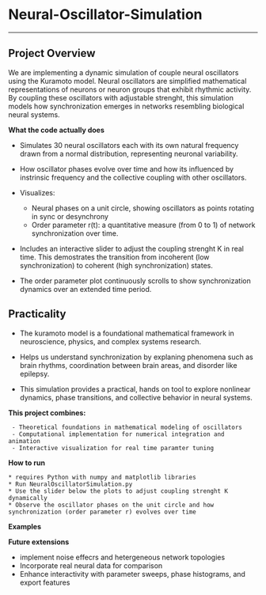 # Neural-Oscillator-Simulation
---
**Project Overview**
---
We are implementing a dynamic simulation of couple neural oscillators using the Kuramoto model. Neural oscillators are simplified mathematical representations of neurons or neuron groups that exhibit rhythmic activity. By coupling these oscillators with adjustable strenght, this simulation models how synchronization emerges in networks resembling biological neural systems. 

**What the code actually does**
  * Simulates 30 neural oscillators each with its own natural frequency drawn from a normal distribution, representing neuronal variability.

  * How oscillator phases evolve over time and how its influenced by instrinsic frequency and the collective coupling with other oscillators.

  * Visualizes:
      - Neural phases on a unit circle, showing oscillators as points rotating in sync or desynchrony
      - Order parameter r(t): a quantitative measure (from 0 to 1) of network synchronization over time.
   
  * Includes an interactive slider to adjust the coupling strenght K in real time. This demostrates the transition from incoherent (low synchronization) to coherent (high synchronization) states.

  * The order parameter plot continuously scrolls to show synchronization dynamics over an extended time period.

**Practicality** 
---
  * The kuramoto model is a foundational mathematical framework in neuroscience, physics, and complex systems research.

  * Helps us understand synchronization by explaning phenomena such as brain rhythms, coordination between brain areas, and disorder like epilepsy.

  * This simulation provides a practical, hands on tool to explore nonlinear dynamics, phase transitions, and collective behavior in neural systems.

 **This project combines:**
 
     - Theoretical foundations in mathematical modeling of oscillators
     - Computational implementation for numerical integration and animation
     - Interactive visualization for real time paramter tuning

**How to run**

    * requires Python with numpy and matplotlib libraries 
    * Run NeuralOscillatorSimulation.py 
    * Use the slider below the plots to adjust coupling strenght K dynamically 
    * Observe the oscillator phases on the unit circle and how synchronization (order parameter r) evolves over time

**Examples**


**Future extensions**
 * implement noise effecrs and hetergeneous network topologies
 * Incorporate real neural data for comparison
 * Enhance interactivity with parameter sweeps, phase histograms, and export features 
